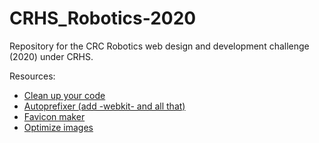 # CRHS_Robotics-2020
Repository for the CRC Robotics web design and development challenge (2020) under CRHS.

Resources:
 - [Clean up your code](https://www.10bestdesign.com/dirtymarkup/)
 - [Autoprefixer (add -webkit- and all that)](https://autoprefixer.github.io)
 - [Favicon maker](https://www.favicon.cc)
 - [Optimize images](https://www.minifyweb.com/minify-image/)
